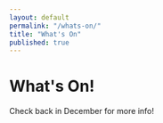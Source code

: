 ```yaml
---
layout: default
permalink: "/whats-on/"
title: "What's On"
published: true
---
```



# What's On!

Check back in December for more info!

<!--
**Here's just a taste of some of the acts Deep Freeze has in store for you. Check back mid-December to download the full program.** 

## A whole ton of viking fun in one weekend!
The Deep Freeze Winter Festival is a free family event that brings together the Ukrainian, Franco-Albertan, Franco-African, First Nations, and Acadian/East Coast communities to revel in the magic and beauty of winter. This year, **The RETURN of the Vikings!** will offer exciting opportunities for both patrons and artists creating unexpected experiences celebrating the community through its urban landscape and exceptional spaces.

## January 10, 2015
**118 Ave, 90 - 94 Street**

Saturday, January 10, the Festival will bring back the Julian calendar and celebrate the Olde New Year with Byzantine food and entertainment including the Village Pig a delicious fire roasted suckling pig fresh from the spot and served on a bun. Kick up your feet with traditional Ukrainian melodies, beading, and Cheremosh Ukrainian dance. Don’t forget to stop by the Cossack kitchen for perogies, kielbasa, lazy cabbage rolls, and borscht.

On the street, families can enjoy Heritage Activities including wagon rides, outdoor ice-skating, Olde Thyme curling, winter mini golf, giant ice slide, and competition de boucheron (log cutting competition), along with street hockey tournaments and the popular Cool Runnins’ Deep Freezer Race. Further activities include demonstrations from the Society for Creative Anachronism (medieval role play), as well as storytelling, aboriginal dance and displays of aboriginal crafts and customs in outdoor Tipis.

The Vikings get the party started on Saturday night with **The RETURN of the Vikings Party!** Come down with your family and friends to enjoy a night of great food, awesome music and a lot of fun! Get your tickets in advance as this evening party has been known to sell out in the past with only limited tickets available at the door.

## January 11, 2015
**118 Ave, 90 - 94 Street**

On Sunday, January 11, revel in French Canadian Heritage with music, cuisine, and dance. Enjoy tourtière (meat pie) and tarte au sucre (sugar pie), tap your spoons and visit the delicious cabane à sucre for la tire (iced maple taffy on a stick). Patrons are invited to watch the ‘Three Block Challenge’ ice sculpture competition taking place throughout the day and enjoy Tom Fool’s Ice and Snow Kingdom.

## Artisan Market & Gallery
Festival-goers can also enjoy the Artisan Market and Gallery Sale, where artworks from over 50 visual and fine craft artists will be showcased and sold. We have three Art Galleries; located inside the Nina Haggerty Centre for the Arts (9225–118 Ave), The Carrot (9351–118 Ave) and the independent gallery, The Studio (11739–94 Street). The Artisan Craft market is located in the Anglican Parishes of St. Faith’s and St. Stephen the Martyr (11725–93 St). -->
